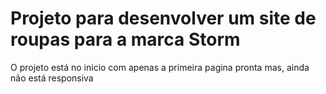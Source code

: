 # Projeto para desenvolver um site de roupas para a marca Storm

O projeto está no inicio com apenas a primeira pagina pronta mas, ainda não está responsiva
